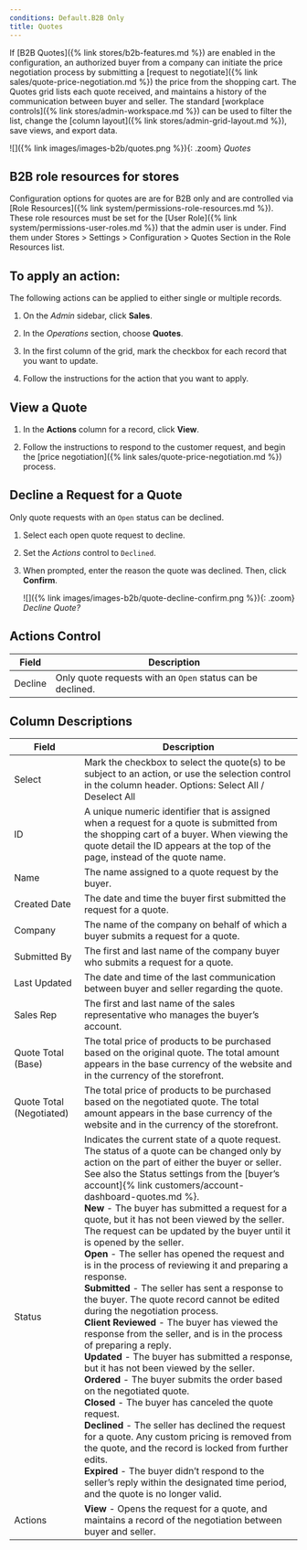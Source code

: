 ```yaml
---
conditions: Default.B2B Only
title: Quotes
---
```


If [B2B Quotes]({% link stores/b2b-features.md %}) are enabled in the configuration, an authorized buyer from a company can initiate the price negotiation process by submitting a [request to negotiate]({% link sales/quote-price-negotiation.md %}) the price from the shopping cart. The Quotes grid lists each quote received, and maintains a history of the communication between buyer and seller. The standard [workplace controls]({% link stores/admin-workspace.md %}) can be used to filter the list, change the [column layout]({% link stores/admin-grid-layout.md %}), save views, and export data.

![]({% link images/images-b2b/quotes.png %}){: .zoom}
_Quotes_

## B2B role resources for stores

Configuration options for quotes are are for B2B only and are controlled via [Role Resources]({% link system/permissions-role-resources.md %}). These role resources must be set for the [User Role]({% link system/permissions-user-roles.md %}) that the admin user is under.
Find them under Stores > Settings > Configuration > Quotes Section in the Role Resources list.

## To apply an action:

The following actions can be applied to either single or multiple records.

1. On the _Admin_ sidebar, click **Sales**.

1. In the _Operations_ section, choose **Quotes**.

1. In the first column of the grid, mark the checkbox for each record that you want to update.

1. Follow the instructions for the action that you want to apply.

## View a Quote

1. In the **Actions** column for a record, click **View**.

1. Follow the instructions to respond to the customer request, and begin the [price negotiation]({% link sales/quote-price-negotiation.md %}) process.

## Decline a Request for a Quote

Only quote requests with an `Open` status can be declined.

1. Select each open quote request to decline.

1. Set the _Actions_ control to `Declined`.

1. When prompted, enter the reason the quote was declined. Then, click **Confirm**.

   ![]({% link images/images-b2b/quote-decline-confirm.png %}){: .zoom}
   _Decline Quote?_

## Actions Control

|Field|Description|
|--- |--- |
|Decline|Only quote requests with an `Open` status can be declined.|

## Column Descriptions

|Field|Description|
|--- |--- |
|Select|Mark the checkbox to select the quote(s)  to be subject to an action, or use the selection control in the column header. Options: Select All / Deselect All|
|ID|A unique numeric identifier that is assigned when a request for a quote is submitted from the shopping cart of a buyer. When viewing the quote detail the ID appears at the top of the page, instead of the quote name.|
|Name|The name assigned to a quote request by the buyer.|
|Created Date|The date and time the buyer first submitted the request for a quote.|
|Company|The name of the company on behalf of which a buyer submits a request for a quote.|
|Submitted By|The first and last name of the company buyer who submits a request for a quote.|
|Last Updated|The date and time of the last communication between buyer and seller regarding the quote.|
|Sales Rep|The first and last name of the sales representative who manages the buyer’s account.|
|Quote Total (Base)|The total price of products to be purchased based on the original quote. The total amount appears in the base currency of the website and in the currency of the storefront.|
|Quote Total (Negotiated)|The total price of products to be purchased based on the negotiated quote. The total amount appears in the base currency of the website and in the currency of the storefront.|
|Status|Indicates the current state of a quote request. The status of a quote can be changed only by action on the part of either the buyer or seller. See also the Status settings from the [buyer’s account]{% link customers/account-dashboard-quotes.md %}. <br/>**New** - The buyer has submitted a request for a quote, but it has not been viewed by the seller. The request can be updated by the buyer until it is opened by the seller. <br/>**Open** - The seller has opened the request and is in the process of reviewing it and preparing a response. <br/>**Submitted** - The seller has sent a response to the buyer. The quote record cannot be edited during the negotiation process. <br/>**Client Reviewed** - The buyer has viewed the response from the seller, and is in the process of preparing a reply. <br/>**Updated** - The buyer has submitted a response, but  it has not been viewed by the seller. **Ordered** - The buyer submits the order based on the negotiated quote. <br/>**Closed** - The buyer has canceled the quote request. <br/>**Declined** - The seller has declined the request for a quote. Any custom pricing is removed from the quote, and the record is locked from further edits. <br/>**Expired** - The buyer didn’t respond to the seller’s reply within the designated time period, and the quote is no longer valid.|
|Actions|**View** - Opens the request for a quote, and maintains a record of the negotiation between buyer and seller.|
